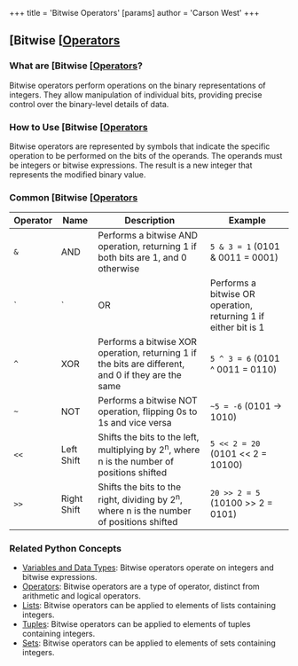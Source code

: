 +++
 title = 'Bitwise Operators'
[params]
	author = 'Carson West'
+++
## [Bitwise [[Operators](./../bitwise-[[operators/)

### What are [Bitwise [[Operators](./../bitwise-[[operators/)?
Bitwise operators perform operations on the binary representations of integers. They allow manipulation of individual bits, providing precise control over the binary-level details of data.

### How to Use [Bitwise [[Operators](./../bitwise-[[operators/)
Bitwise operators are represented by symbols that indicate the specific operation to be performed on the bits of the operands. The operands must be integers or bitwise expressions. The result is a new integer that represents the modified binary value.

### Common [Bitwise [[Operators](./../bitwise-[[operators/)

| Operator | Name | Description | Example |
|---|---|---|---|
| `&` | AND | Performs a bitwise AND operation, returning 1 if both bits are 1, and 0 otherwise | `5 & 3 = 1` (0101 & 0011 = 0001) |
| `|` | OR | Performs a bitwise OR operation, returning 1 if either bit is 1 | `5 | 3 = 7` (0101 | 0011 = 0111) |
| `^` | XOR | Performs a bitwise XOR operation, returning 1 if the bits are different, and 0 if they are the same | `5 ^ 3 = 6` (0101 ^ 0011 = 0110) |
| `~` | NOT | Performs a bitwise NOT operation, flipping 0s to 1s and vice versa | `~5 = -6` (0101 -> 1010) |
| `<<` | Left Shift | Shifts the bits to the left, multiplying by 2<sup>n</sup>, where n is the number of positions shifted | `5 << 2 = 20` (0101 << 2 = 10100) |
| `>>` | Right Shift | Shifts the bits to the right, dividing by 2<sup>n</sup>, where n is the number of positions shifted | `20 >> 2 = 5` (10100 >> 2 = 0101) |

### Related Python Concepts

- [Variables and Data Types](./../variables-and-data-types/): Bitwise operators operate on integers and bitwise expressions.
- [Operators](./../operators/): Bitwise operators are a type of operator, distinct from arithmetic and logical operators.
- [Lists](./../lists/): Bitwise operators can be applied to elements of lists containing integers.
- [Tuples](./../tuples/): Bitwise operators can be applied to elements of tuples containing integers.
- [Sets](./../sets/): Bitwise operators can be applied to elements of sets containing integers.